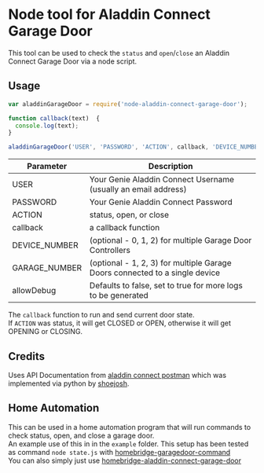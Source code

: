 # Node tool for Aladdin Connect Garage Door

This tool can be used to check the `status` and `open`/`close` an Aladdin Connect Garage Door via a node script.

## Usage
```javascript
var aladdinGarageDoor = require('node-aladdin-connect-garage-door');

function callback(text)  {
  console.log(text);
}

aladdinGarageDoor('USER', 'PASSWORD', 'ACTION', callback, 'DEVICE_NUMBER', 'GARAGE_NUMBER', allowDebug);
```
Parameter       | Description
----------------|------------
USER            | Your Genie Aladdin Connect Username (usually an email address)
PASSWORD        | Your Genie Aladdin Connect Password
ACTION          | status, open, or close
callback        | a callback function
DEVICE_NUMBER   | (optional - 0, 1, 2) for multiple Garage Door Controllers
GARAGE_NUMBER   | (optional - 1, 2, 3) for multiple Garage Doors connected to a single device
allowDebug      | Defaults to false, set to true for more logs to be generated

The `callback` function to run and send current door state.  
If `ACTION` was status, it will get CLOSED or OPEN, otherwise it will get OPENING or CLOSING.

## Credits
Uses API Documentation from  [aladdin connect postman](https://documenter.getpostman.com/view/5856894/RzZAjHxV) which was implemented via python by [shoejosh](https://github.com/shoejosh/aladdin-connect).

## Home Automation
This can be used in a home automation program that will run commands to check status, open, and close a garage door.  
An example use of this in in the `example` folder. This setup has been tested as command `node state.js` with [homebridge-garagedoor-command](https://www.npmjs.com/package/homebridge-garagedoor-command)  
You can also simply just use [homebridge-aladdin-connect-garage-door](https://github.com/iAnatoly/homebridge-aladdin-connect-garage-door)
